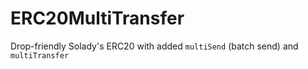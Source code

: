 # ERC20MultiTransfer
Drop-friendly Solady's ERC20 with added `multiSend` (batch send) and `multiTransfer`
